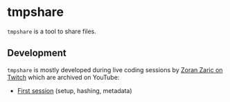 # tmpshare

`tmpshare` is a tool to share files.

## Development

`tmpshare` is mostly developed during live coding sessions by
[Zoran Zaric on Twitch](http://twitch.tv/zoranstreams) which are archived on YouTube:

  * [First session](https://youtu.be/kl-w8TQzMv4) (setup, hashing, metadata)
